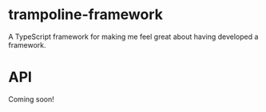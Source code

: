 # trampoline-framework
A TypeScript framework for making me feel great about having developed a framework.

# API
Coming soon!
